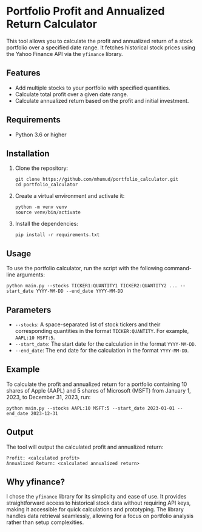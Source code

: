 # Portfolio Profit and Annualized Return Calculator

This tool allows you to calculate the profit and annualized return of a stock portfolio over a specified date range. It fetches historical stock prices using the Yahoo Finance API via the `yfinance` library.

## Features

- Add multiple stocks to your portfolio with specified quantities.
- Calculate total profit over a given date range.
- Calculate annualized return based on the profit and initial investment.

## Requirements

- Python 3.6 or higher

## Installation

1. Clone the repository:
    ```
    git clone https://github.com/mhumud/portfolio_calculator.git
    cd portfolio_calculator
    ```

2. Create a virtual environment and activate it:
    ```
    python -m venv venv
    source venv/bin/activate
    ```

3. Install the dependencies:
    ```
    pip install -r requirements.txt
    ```

## Usage

To use the portfolio calculator, run the script with the following command-line arguments:
```
python main.py --stocks TICKER1:QUANTITY1 TICKER2:QUANTITY2 ... --start_date YYYY-MM-DD --end_date YYYY-MM-DD
```

## Parameters

- `--stocks`: A space-separated list of stock tickers and their corresponding quantities in the format `TICKER:QUANTITY`. For example, `AAPL:10 MSFT:5`.
- `--start_date`: The start date for the calculation in the format `YYYY-MM-DD`.
- `--end_date`: The end date for the calculation in the format `YYYY-MM-DD`.

## Example

To calculate the profit and annualized return for a portfolio containing 10 shares of Apple (AAPL) and 5 shares of Microsoft (MSFT) from January 1, 2023, to December 31, 2023, run:
```
python main.py --stocks AAPL:10 MSFT:5 --start_date 2023-01-01 --end_date 2023-12-31
```

## Output

The tool will output the calculated profit and annualized return:
```
Profit: <calculated profit>
Annualized Return: <calculated annualized return>
```

## Why yfinance?

I chose the `yfinance` library for its simplicity and ease of use. It provides straightforward access to historical stock data without requiring API keys, making it accessible for quick calculations and prototyping. The library handles data retrieval seamlessly, allowing for a focus on portfolio analysis rather than setup complexities.
